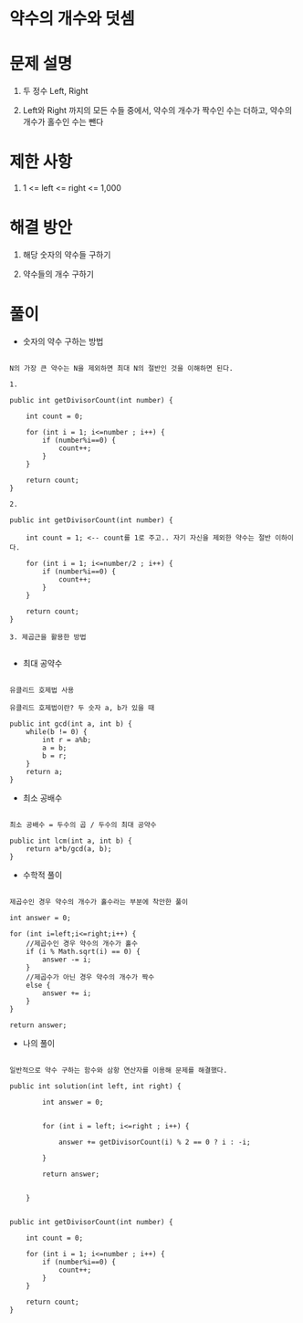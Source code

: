 # 약수의 개수와 덧셈

# 문제 설명

1. 두 정수 Left, Right

2. Left와 Right 까지의 모든 수들 중에서, 약수의 개수가 짝수인 수는 더하고, 약수의 개수가 홀수인 수는 뺀다

# 제한 사항

1. 1 <= left <= right <= 1,000

# 해결 방안

1. 해당 숫자의 약수들 구하기

2. 약수들의 개수 구하기

# 풀이

- 숫자의 약수 구하는 방법


```

N의 가장 큰 약수는 N을 제외하면 최대 N의 절반인 것을 이해하면 된다.

1. 
    
public int getDivisorCount(int number) {

    int count = 0;

    for (int i = 1; i<=number ; i++) {
        if (number%i==0) {
            count++;
        }
    }

    return count;
}

2. 
    
public int getDivisorCount(int number) {

    int count = 1; <-- count를 1로 주고.. 자기 자신을 제외한 약수는 절반 이하이다.

    for (int i = 1; i<=number/2 ; i++) {
        if (number%i==0) {
            count++;
        }
    }

    return count;
}

3. 제곱근을 활용한 방법


```

- 최대 공약수

```

유클리드 호제법 사용

유클리드 호제법이란? 두 숫자 a, b가 있을 때 

public int gcd(int a, int b) {
    while(b != 0) {
        int r = a%b;
        a = b;
        b = r;
    }
    return a;
}

```

- 최소 공배수

```

최소 공배수 = 두수의 곱 / 두수의 최대 공약수

public int lcm(int a, int b) {
    return a*b/gcd(a, b);
}

```


- 수학적 풀이

```

제곱수인 경우 약수의 개수가 홀수라는 부분에 착안한 풀이

int answer = 0;

for (int i=left;i<=right;i++) {
    //제곱수인 경우 약수의 개수가 홀수
    if (i % Math.sqrt(i) == 0) {
        answer -= i;
    }
    //제곱수가 아닌 경우 약수의 개수가 짝수
    else {
        answer += i;
    }
}

return answer;

```

- 나의 풀이

```

일반적으로 약수 구하는 함수와 삼항 연산자를 이용해 문제를 해결했다.

public int solution(int left, int right) {
        
        int answer = 0;
        
        
        for (int i = left; i<=right ; i++) {
            
            answer += getDivisorCount(i) % 2 == 0 ? i : -i;
            
        }
        
        return answer;
        
        
    }
    
    
public int getDivisorCount(int number) {

    int count = 0;

    for (int i = 1; i<=number ; i++) {
        if (number%i==0) {
            count++;
        }
    }

    return count;
}

```